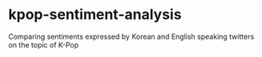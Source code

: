 # kpop-sentiment-analysis
 Comparing sentiments expressed by Korean and English speaking twitters on the topic of K-Pop
